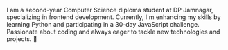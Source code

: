 I am a second-year Computer Science diploma student at DP Jamnagar, specializing in frontend development.
Currently, I'm enhancing my skills by learning Python and participating in a 30-day JavaScript challenge. 
Passionate about coding and always eager to tackle new technologies and projects. 🚀

